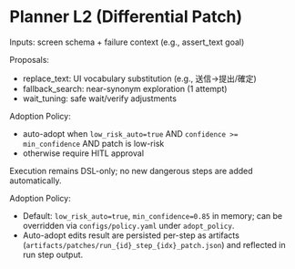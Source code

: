 # Planner L2 (Differential Patch)

Inputs: screen schema + failure context (e.g., assert_text goal)

Proposals:
- replace_text: UI vocabulary substitution (e.g., 送信→提出/確定)
- fallback_search: near-synonym exploration (1 attempt)
- wait_tuning: safe wait/verify adjustments

Adoption Policy:
- auto-adopt when `low_risk_auto=true` AND `confidence >= min_confidence` AND patch is low-risk
- otherwise require HITL approval

Execution remains DSL-only; no new dangerous steps are added automatically.

Adoption Policy:
- Default: `low_risk_auto=true`, `min_confidence=0.85` in memory; can be overridden via `configs/policy.yaml` under `adopt_policy`.
- Auto-adopt edits result are persisted per-step as artifacts (`artifacts/patches/run_{id}_step_{idx}_patch.json`) and reflected in run step output.
